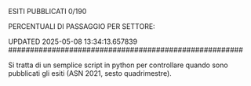 ESITI PUBBLICATI 0/190 

PERCENTUALI DI PASSAGGIO PER SETTORE:

UPDATED 2025-05-08 13:34:13.657839
###################################################### 

Si tratta di un semplice script in python per controllare quando sono pubblicati gli esiti (ASN 2021, sesto quadrimestre).

